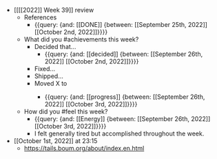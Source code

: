 - [[[[2022]] Week 39]] review
    - References
        - {{query: {and: [[DONE]] {between: [[September 25th, 2022]][[October 2nd, 2022]]}}}}
    - What did you #achievements this week?
        - Decided that...
            - {{query: {and: [[decided]] {between: [[September 26th, 2022]] [[October 2nd, 2022]]}}}}
        - Fixed...
        - Shipped...
        - Moved X to <next step>
            - {{query: {and: [[progress]] {between: [[September 26th, 2022]] [[October 3rd, 2022]]}}}}
    - How did you #feel this week?
        - {{query: {and: [[Energy]] {between: [[September 26th, 2022]] [[October 3rd, 2022]]}}}}
        - I felt generally tired but accomplished throughout the week.
- [[October 1st, 2022]] at 23:15
    - https://tails.boum.org/about/index.en.html
